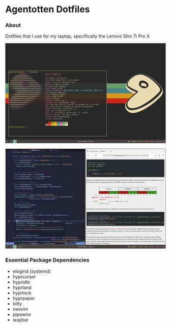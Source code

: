 # Agentotten Dotfiles

### About

Dotfiles that I use for my laptop, specifically the Lenovo Slim 7i Pro X

![A screenshot of the desktop with a terminal running the fastfetch command.](assets/desktop.png)

![A screenshot of the desktop learning opengl with neovim and firefox open side by side.](assets/desktop_programming.png)

### Essential Package Dependencies

* elogind (systemd)
* hyprcursor
* hypridle
* hyprland
* hyprlock
* hyprpaper
* kitty
* neovim
* pipewire
* waybar
